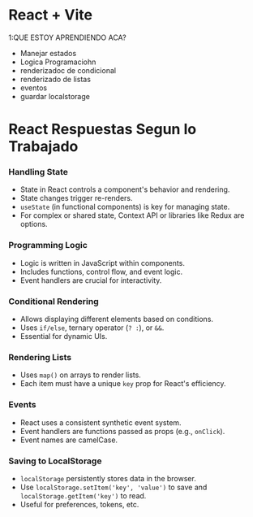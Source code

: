 # React + Vite
 1:QUE ESTOY APRENDIENDO ACA?
   * Manejar estados 
   * Logica Programaciohn
   * renderizadoc de condicional
   * renderizado de listas
   * eventos
   * guardar localstorage

# React Respuestas Segun lo Trabajado
### Handling State
* State in React controls a component's behavior and rendering.
* State changes trigger re-renders.
* `useState` (in functional components) is key for managing state.
* For complex or shared state, Context API or libraries like Redux are options.

### Programming Logic
* Logic is written in JavaScript within components.
* Includes functions, control flow, and event logic.
* Event handlers are crucial for interactivity.

### Conditional Rendering
* Allows displaying different elements based on conditions.
* Uses `if/else`, ternary operator (`? :`), or `&&`.
* Essential for dynamic UIs.

### Rendering Lists
* Uses `map()` on arrays to render lists.
* Each item must have a unique `key` prop for React's efficiency.

### Events
* React uses a consistent synthetic event system.
* Event handlers are functions passed as props (e.g., `onClick`).
* Event names are camelCase.

### Saving to LocalStorage
* `localStorage` persistently stores data in the browser.
* Use `localStorage.setItem('key', 'value')` to save and `localStorage.getItem('key')` to read.
* Useful for preferences, tokens, etc.
